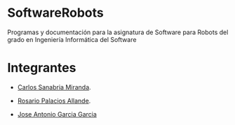 # SoftwareRobots
Programas y documentación para la asignatura de Software para Robots del grado en Ingeniería Informática del Software

# Integrantes

- [Carlos Sanabria Miranda](https://github.com/CarlosSanabriaM).

- [Rosario Palacios Allande](https://github.com/rosariopalacios).

- [Jose Antonio Garcia Garcia](https://github.com/MrKarrter)
